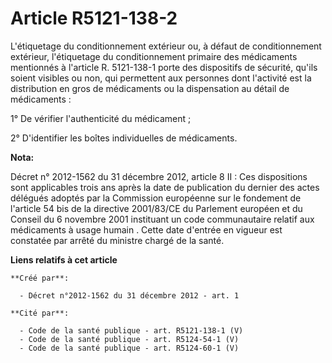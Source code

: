 # Article R5121-138-2

L'étiquetage du conditionnement extérieur ou, à défaut de conditionnement extérieur, l'étiquetage du conditionnement primaire
des médicaments mentionnés à l'article R. 5121-138-1 porte des dispositifs de sécurité, qu'ils soient visibles ou non, qui
permettent aux personnes dont l'activité est la distribution en gros de médicaments ou la dispensation au détail de
médicaments : 

1° De vérifier l'authenticité du médicament ; 

2° D'identifier les boîtes individuelles de médicaments.

**Nota:**

Décret n° 2012-1562 du 31 décembre 2012, article 8 II : Ces dispositions sont applicables trois ans après la date de
publication du dernier des actes délégués adoptés par la Commission européenne sur le fondement de l'article 54 bis de la
directive 2001/83/CE du Parlement européen et du Conseil du 6 novembre 2001 instituant un code communautaire relatif aux
médicaments à usage humain . Cette date d'entrée en vigueur est constatée par arrêté du ministre chargé de la santé.

**Liens relatifs à cet article**

	**Créé par**:

	  - Décret n°2012-1562 du 31 décembre 2012 - art. 1

	**Cité par**:

	  - Code de la santé publique - art. R5121-138-1 (V)
	  - Code de la santé publique - art. R5124-54-1 (V)
	  - Code de la santé publique - art. R5124-60-1 (V)
